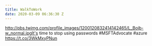 ```yaml
---
title: WalkToWork
date: 2020-03-09 06:36:30 Z
---
```


 http://pbs.twimg.com/profile_images/1200120832414142465/L_Bojb-w_normal.jpgIt's time to stop using passwords #MSFTAdvocate #azure https://t.co/3WkMxyPNun